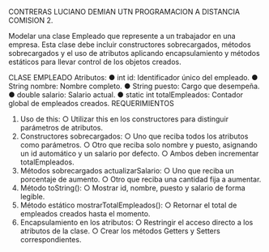CONTRERAS LUCIANO DEMIAN
UTN PROGRAMACION A DISTANCIA COMISION 2.


Modelar una clase Empleado que represente a un trabajador en una empresa.
Esta clase debe incluir constructores sobrecargados, métodos sobrecargados y el uso
de atributos aplicando encapsulamiento y métodos estáticos para llevar control de los
objetos creados.

CLASE EMPLEADO
Atributos:
● int id: Identificador único del empleado.
● String nombre: Nombre completo.
● String puesto: Cargo que desempeña.
● double salario: Salario actual.
● static int totalEmpleados: Contador global de empleados creados.
REQUERIMIENTOS
1. Uso de this:
○ Utilizar this en los constructores para distinguir parámetros de
atributos.
2. Constructores sobrecargados:
○ Uno que reciba todos los atributos como parámetros.
○ Otro que reciba solo nombre y puesto, asignando un id
automático y un salario por defecto.
○ Ambos deben incrementar totalEmpleados.
3. Métodos sobrecargados actualizarSalario:
○ Uno que reciba un porcentaje de aumento.
○ Otro que reciba una cantidad fija a aumentar.
4. Método toString():
○ Mostrar id, nombre, puesto y salario de forma legible.
5. Método estático mostrarTotalEmpleados():
○ Retornar el total de empleados creados hasta el momento.
6. Encapsulamiento en los atributos:
○ Restringir el acceso directo a los atributos de la clase.
○ Crear los métodos Getters y Setters correspondientes.
